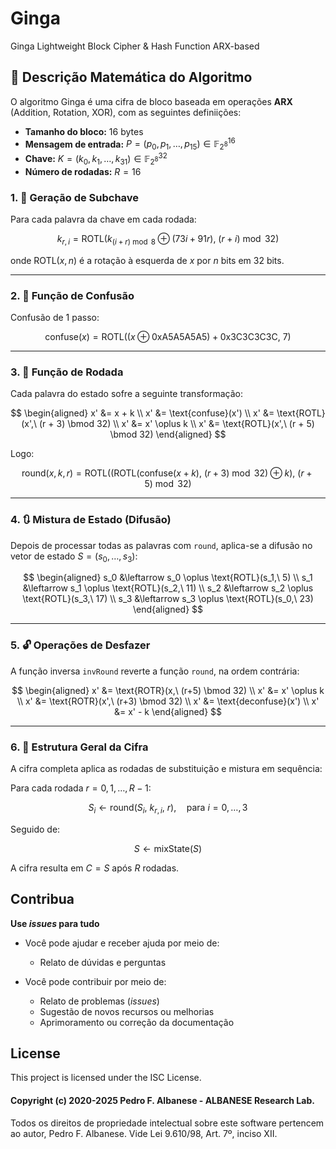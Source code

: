# Ginga
Ginga Lightweight Block Cipher & Hash Function ARX-based

## 🔐 Descrição Matemática do Algoritmo

O algoritmo Ginga é uma cifra de bloco baseada em operações **ARX** (Addition, Rotation, XOR), com as seguintes definiições:

- **Tamanho do bloco:** $16$ bytes  
- **Mensagem de entrada:** $P = (p_0, p_1, \dots, p_{15}) \in \mathbb{F}_{2^8}^{16}$  
- **Chave:** $K = (k_0, k_1, \dots, k_{31}) \in \mathbb{F}_{2^8}^{32}$  
- **Número de rodadas:** $R = 16$  

### 1. 🧩 Geração de Subchave

Para cada palavra da chave em cada rodada:

$$
k_{r,i} = \text{ROTL}\left(k_{(i + r) \bmod 8} \oplus (73i + 91r),\ (r + i) \bmod 32\right)
$$

onde $\text{ROTL}(x, n)$ é a rotação à esquerda de $x$ por $n$ bits em 32 bits.

---

### 2. 🔄 Função de Confusão

Confusão de 1 passo:

$$
\text{confuse}(x) = \text{ROTL}( (x \oplus \text{0xA5A5A5A5}) + \text{0x3C3C3C3C},\ 7 )
$$

---

### 3. 🔁 Função de Rodada

Cada palavra do estado sofre a seguinte transformação:

$$
\begin{aligned}
x' &= x + k \\
x' &= \text{confuse}(x') \\
x' &= \text{ROTL}(x',\ (r + 3) \bmod 32) \\
x' &= x' \oplus k \\
x' &= \text{ROTL}(x',\ (r + 5) \bmod 32)
\end{aligned}
$$

Logo:

$$
\text{round}(x, k, r) = \text{ROTL}\left( \left( \text{ROTL}(\text{confuse}(x + k),\ (r+3) \bmod 32) \oplus k \right),\ (r+5) \bmod 32 \right)
$$

---

### 4. 🔃 Mistura de Estado (Difusão)

Depois de processar todas as palavras com `round`, aplica-se a difusão no vetor de estado $S = (s_0, \dots, s_3)$:

$$
\begin{aligned}
s_0 &\leftarrow s_0 \oplus \text{ROTL}(s_1,\ 5) \\
s_1 &\leftarrow s_1 \oplus \text{ROTL}(s_2,\ 11) \\
s_2 &\leftarrow s_2 \oplus \text{ROTL}(s_3,\ 17) \\
s_3 &\leftarrow s_3 \oplus \text{ROTL}(s_0,\ 23)
\end{aligned}
$$

---

### 5. 🔓 Operações de Desfazer

A função inversa `invRound` reverte a função `round`, na ordem contrária:

$$
\begin{aligned}
x' &= \text{ROTR}(x,\ (r+5) \bmod 32) \\
x' &= x' \oplus k \\
x' &= \text{ROTR}(x',\ (r+3) \bmod 32) \\
x' &= \text{deconfuse}(x') \\
x' &= x' - k
\end{aligned}
$$

---

### 6. 🔁 Estrutura Geral da Cifra

A cifra completa aplica as rodadas de substituição e mistura em sequência:

Para cada rodada $r = 0, 1, \dots, R-1$:

$$
S_i \leftarrow \text{round}(S_i,\ k_{r,i},\ r), \quad \text{para } i = 0, \dots, 3
$$

Seguido de:

$$
S \leftarrow \text{mixState}(S)
$$

A cifra resulta em $C = S$ após $R$ rodadas.

## Contribua
**Use _issues_ para tudo**
- Você pode ajudar e receber ajuda por meio de:
  - Relato de dúvidas e perguntas

- Você pode contribuir por meio de:
  - Relato de problemas (_issues_)
  - Sugestão de novos recursos ou melhorias
  - Aprimoramento ou correção da documentação

## License

This project is licensed under the ISC License.

#### Copyright (c) 2020-2025 Pedro F. Albanese - ALBANESE Research Lab.  
Todos os direitos de propriedade intelectual sobre este software pertencem ao autor, Pedro F. Albanese. Vide Lei 9.610/98, Art. 7º, inciso XII.
